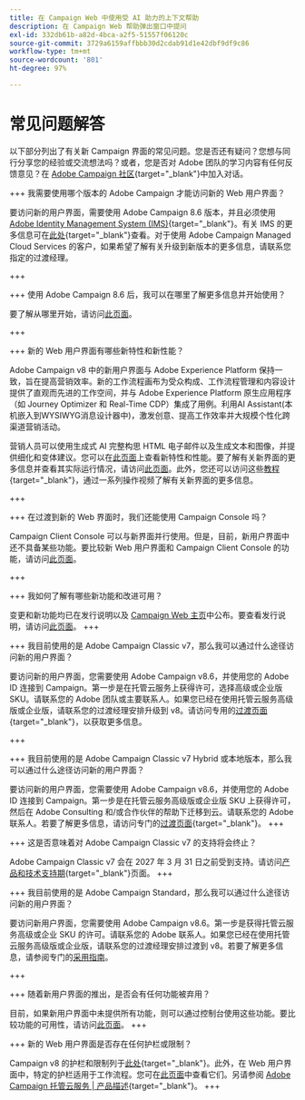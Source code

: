 ```yaml
---
title: 在 Campaign Web 中使用受 AI 助力的上下文帮助
description: 在 Campaign Web 帮助弹出窗口中提问
exl-id: 332db61b-a82d-4bca-a2f5-51557f06120c
source-git-commit: 3729a6159affbbb30d2cdab91d1e42dbf9df9c86
workflow-type: tm+mt
source-wordcount: '801'
ht-degree: 97%

---
```


# 常见问题解答

以下部分列出了有关新 Campaign 界面的常见问题。您是否还有疑问？您想与同行分享您的经验或交流想法吗？或者，您是否对 Adobe 团队的学习内容有任何反馈意见？在 [Adobe Campaign 社区](https://experienceleaguecommunities.adobe.com/t5/adobe-campaign-classic-v7/ct-p/adobe-campaign-classic-community){target="_blank"}中加入对话。


+++ 我需要使用哪个版本的 Adobe Campaign 才能访问新的 Web 用户界面？

要访问新的用户界面，需要使用 Adobe Campaign 8.6 版本，并且必须使用 [Adobe Identity Management System (IMS)](https://helpx.adobe.com/cn/enterprise/using/identity.html){target="_blank"}。有关 IMS 的更多信息可在[此处](https://experienceleague.adobe.com/zh-hans/docs/campaign/technotes-ac/tn-new/migrate-users-to-ims){target="_blank"}查看。对于使用 Adobe Campaign Managed Cloud Services 的客户，如果希望了解有关升级到新版本的更多信息，请联系您指定的过渡经理。

+++

+++ 使用 Adobe Campaign 8.6 后，我可以在哪里了解更多信息并开始使用？

要了解从哪里开始，请访问[此页面](../get-started/get-started.md)。

+++

+++ 新的 Web 用户界面有哪些新特性和新性能？

Adobe Campaign v8 中的新用户界面与 Adobe Experience Platform 保持一致，旨在提高营销效率。新的工作流程画布为受众构成、工作流程管理和内容设计提供了直观而先进的工作空间，并与 Adobe Experience Platform 原生应用程序（如 Journey Optimizer 和 Real-Time CDP）集成了用例。利用AI Assistant(本机嵌入到WYSIWYG消息设计器中)，激发创意、提高工作效率并大规模个性化跨渠道营销活动。

营销人员可以使用生成式 AI 完整构思 HTML 电子邮件以及生成文本和图像，并提供细化和变体建议。您可以在[此页面](../rn/whats-new.md)上查看新特性和性能。要了解有关新界面的更多信息并查看其实际运行情况，请访问[此页面](../get-started/user-interface.md)。此外，您还可以访问这些[教程](https://experienceleague.adobe.com/zh-hans/docs/campaign-web-learn/tutorials/overview){target="_blank"}，通过一系列操作视频了解有关新界面的更多信息。

+++

+++  在过渡到新的 Web 界面时，我们还能使用 Campaign Console 吗？

Campaign Client Console 可以与新界面并行使用。但是，目前，新用户界面中还不具备某些功能。要比较新 Web 用户界面和 Campaign Client Console 的功能，请访问[此页面](../get-started/capability-matrix.md)。

+++

+++ 我如何了解有哪些新功能和改进可用？

变更和新功能均已在发行说明以及 [Campaign Web 主页](../get-started/user-interface.md#user-interface-home)中公布。要查看发行说明，请访问[此页面](../rn/release-notes.md)。
+++


+++  我目前使用的是 Adobe Campaign Classic v7，那么我可以通过什么途径访问新的用户界面？

要访问新的用户界面，您需要使用 Adobe Campaign v8.6，并使用您的 Adobe ID 连接到 Campaign。第一步是在托管云服务上获得许可，选择高级或企业版 SKU。请联系您的 Adobe 团队或主要联系人。如果您已经在使用托管云服务高级版或企业版，请联系您的过渡经理安排升级到 v8。请访问专用的[过渡页面](https://experienceleague.adobe.com/zh-hans/docs/campaign/campaign-v8/new/v7-to-v8){target="_blank"}，以获取更多信息。

+++

+++  我目前使用的是 Adobe Campaign Classic v7 Hybrid 或本地版本，那么我可以通过什么途径访问新的用户界面？

要访问新的用户界面，您需要使用 Adobe Campaign v8.6，并使用您的 Adobe ID 连接到 Campaign。第一步是在托管云服务高级版或企业版 SKU 上获得许可，然后在 Adobe Consulting 和/或合作伙伴的帮助下迁移到云。请联系您的 Adobe 联系人。若要了解更多信息，请访问专门的[过渡页面](https://experienceleague.adobe.com/zh-hans/docs/campaign/campaign-v8/new/v7-to-v8){target="_blank"}。
+++

+++ 这是否意味着对 Adobe Campaign Classic v7 的支持将会终止？

Adobe Campaign Classic v7 会在 2027 年 3 月 31 日之前受到支持。请访问[产品和技术支持期](https://helpx.adobe.com/cn/support/programs/eol-matrix.html){target="_blank"}页面。
+++

+++ 我目前使用的是 Adobe Campaign Standard，那么我可以通过什么途径访问新的用户界面？

要访问新用户界面，您需要使用 Adobe Campaign v8.6。第一步是获得托管云服务高级或企业 SKU 的许可。请联系您的 Adobe 联系人。如果您已经在使用托管云服务高级版或企业版，请联系您的过渡经理安排过渡到 v8。若要了解更多信息，请参阅专门的[采用指南](../../adoption/home.md)。

+++


+++ 随着新用户界面的推出，是否会有任何功能被弃用？

目前，如果新用户界面中未提供所有功能，则可以通过控制台使用这些功能。要比较功能的可用性，请访问[此页面](../get-started/capability-matrix.md)。
+++


+++ 新的 Web 用户界面是否存在任何护栏或限制？

Campaign v8 的护栏和限制列于[此处](https://experienceleague.adobe.com/zh-hans/docs/campaign/campaign-v8/releases/ac-guardrails){target="_blank"}。此外，在 Web 用户界面中，特定的护栏适用于工作流程。您可在[此页面](../get-started/guardrails.md)中查看它们。另请参阅 [Adobe Campaign 托管云服务 | 产品描述](https://helpx.adobe.com/cn/legal/product-descriptions/adobe-campaign-managed-cloud-services.html){target="_blank"}。
+++
